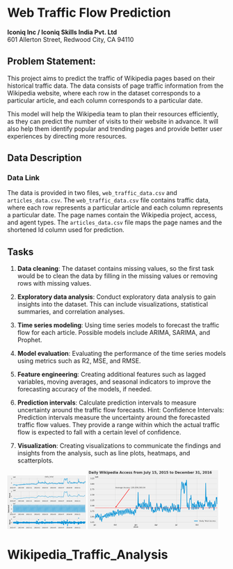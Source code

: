 
# **Web Traffic Flow Prediction**

**Iconiq Inc / Iconiq Skills India Pvt. Ltd**  
601 Allerton Street, Redwood City, CA 94110

## Problem Statement:

This project aims to predict the traffic of Wikipedia pages based on their historical traffic data. The data consists of page traffic information from the Wikipedia website, where each row in the dataset corresponds to a particular article, and each column corresponds to a particular date.

This model will help the Wikipedia team to plan their resources efficiently, as they can predict the number of visits to their website in advance. It will also help them identify popular and trending pages and provide better user experiences by directing more resources.

## Data Description

### Data Link

The data is provided in two files, `web_traffic_data.csv` and `articles_data.csv`. The `web_traffic_data.csv` file contains traffic data, where each row represents a particular article and each column represents a particular date. The page names contain the Wikipedia project, access, and agent types. The `articles_data.csv` file maps the page names and the shortened Id column used for prediction.

## Tasks

1. **Data cleaning**: The dataset contains missing values, so the first task would be to clean the data by filling in the missing values or removing rows with missing values.

2. **Exploratory data analysis**: Conduct exploratory data analysis to gain insights into the dataset. This can include visualizations, statistical summaries, and correlation analyses.

3. **Time series modeling**: Using time series models to forecast the traffic flow for each article. Possible models include ARIMA, SARIMA, and Prophet.

4. **Model evaluation**: Evaluating the performance of the time series models using metrics such as R2, MSE, and RMSE.

5. **Feature engineering**: Creating additional features such as lagged variables, moving averages, and seasonal indicators to improve the forecasting accuracy of the models, if needed.

6. **Prediction intervals**: Calculate prediction intervals to measure uncertainty around the traffic flow forecasts. Hint: Confidence Intervals: Prediction intervals measure the uncertainty around the forecasted traffic flow values. They provide a range within which the actual traffic flow is expected to fall with a certain level of confidence.

7. **Visualization**: Creating visualizations to communicate the findings and insights from the analysis, such as line plots, heatmaps, and scatterplots.

![](summary/seasonal_decomposition_20.png)
![](summary/overall_traffic_30.png)
# Wikipedia_Traffic_Analysis
